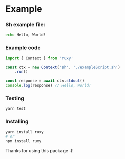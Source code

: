 # Example
### Sh example file:
```sh
echo Hello, World!
```

### Example code

```ts
import { Context } from 'ruxy'

const ctx = new Context('sh', './exampleScript.sh')
    .run()

const response = await ctx.stdout()
console.log(response) // Hello, World!
```

### Testing
```sh
yarn test
```

### Installing
```sh
yarn install ruxy
# or
npm install ruxy
```

Thanks for using this package :)!
